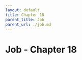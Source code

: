 ```yaml
---
layout: default
title: Chapter 18
parent_title: Job
parent_url: ./job.md
---
```


# Job - Chapter 18
